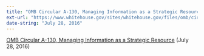 ```yaml
---
title: "OMB Circular A-130, Managing Information as a Strategic Resource"
ext-url: "https://www.whitehouse.gov/sites/whitehouse.gov/files/omb/circulars/A130/a130revised.pdf"
date-string: "July 28, 2016"
---
```

[OMB Circular A-130, Managing Information as a Strategic Resource](https://www.whitehouse.gov/sites/whitehouse.gov/files/omb/circulars/A130/a130revised.pdf) (July 28, 2016)
